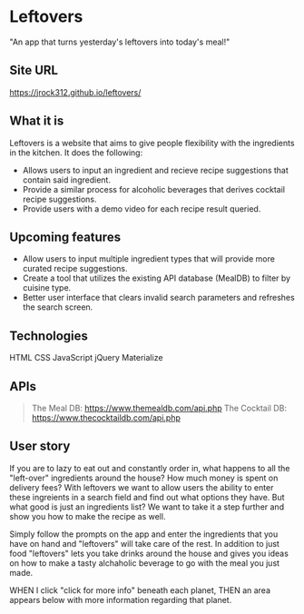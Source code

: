 # Leftovers
"An app that turns yesterday's leftovers into today's meal!"

## Site URL
https://jrock312.github.io/leftovers/

## What it is
Leftovers is a website that aims to give people flexibility with the ingredients in the kitchen. It does the following:
- Allows users to input an ingredient and recieve recipe suggestions that contain said ingredient.
- Provide a similar process for alcoholic beverages that derives cocktail recipe suggestions.
- Provide users with a demo video for each recipe result queried.

## Upcoming features
- Allow users to input multiple ingredient types that will provide more curated recipe suggestions.
- Create a tool that utilizes the existing API database (MealDB) to filter by cuisine type.
- Better user interface that clears invalid search parameters and refreshes the search screen.

## Technologies
HTML
CSS 
JavaScript
jQuery
Materialize

## APIs
> The Meal DB: https://www.themealdb.com/api.php
> The Cocktail DB: https://www.thecocktaildb.com/api.php

## User story
If you are to lazy to eat out and constantly order in, what happens to all the "left-over" ingredients around the house? How much money is spent on delivery fees? With leftovers we want to allow users the ability to enter these ingreients in a search field and find out what options they have. But what good is just an ingredients list? We want to take it a step further and show you how to make the recipe as well.

Simply follow the prompts on the app and enter the ingredients that you have on hand and "leftovers" will take care of the rest. In addition to just food "leftovers" lets you take drinks around the house and gives you ideas on how to make a tasty alchaholic beverage to go with the meal you just made.

WHEN I click "click for more info" beneath each planet,
THEN an area appears below with more information regarding that planet.


